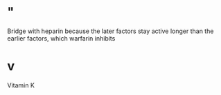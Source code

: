 # "

Bridge with heparin because the later factors stay active longer than the earlier factors, which warfarin inhibits

# v

Vitamin K
